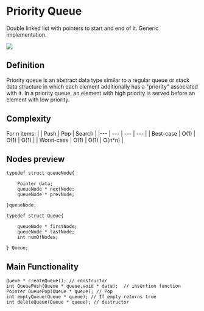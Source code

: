 # Priority Queue
Double linked list with pointers to start and end of it. Generic implementation.

![](https://www.programmersought.com/images/642/edb2bf9245ead82b7215646db8cd1f9a.gif)

## Definition
Priority queue is an abstract data type similar to a regular queue or stack data structure in which each element additionally has a "priority" associated with it. In a priority queue, an element with high priority is served before an element with low priority.

## Complexity
For n items:
| | Push | Pop | Search |
|--- | --- | --- | ---  |
| Best-case | O(1) | O(1) | O(1) |
| Worst-case | O(1) | O(1) | O(n\*n) |

## Nodes preview
```
typedef struct queueNode{
	
	Pointer data;
	queueNode * nextNode;
	queueNode * prevNode;
		
}queueNode;

typedef struct Queue{

	queueNode * firstNode;
	queueNode * lastNode;
	int numOfNodes;

} Queue;
```

## Main Functionality
```
Queue * createQueue(); // constructor
int QueuePush(Queue * queue,void * data);  // insertion function
Pointer QueuePop(Queue * queue); // Pop
int emptyQueue(Queue * queue); // If empty returns true
int deleteQueue(Queue * queue); // destructor

```
